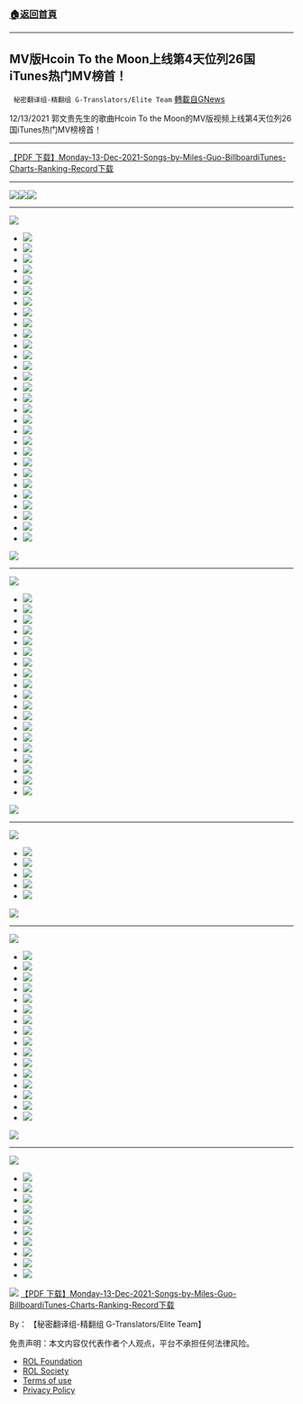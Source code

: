 ###  [:house:返回首頁](https://github.com/ourhimalayas/txt)
---


## MV版Hcoin To the Moon上线第4天位列26国iTunes热门MV榜首！
` 秘密翻译组-精翻组 G-Translators/Elite Team` [轉載自GNews](https://gnews.org/zh-hans/1750516/)

12/13/2021 郭文贵先生的歌曲Hcoin To the Moon的MV版视频上线第4天位列26国iTunes热门MV榜榜首！

* * *

[【PDF 下载】Monday-13-Dec-2021-Songs-by-Miles-Guo-BillboardiTunes-Charts-Ranking-Record](https://assets.gnews.org/wp-content/uploads/2021/12/Monday-13-Dec-2021-Songs-by-Miles-Guo-BillboardiTunes-Charts-Ranking-Record.pdf)[下载](https://assets.gnews.org/wp-content/uploads/2021/12/Monday-13-Dec-2021-Songs-by-Miles-Guo-BillboardiTunes-Charts-Ranking-Record.pdf)

* * *
![](https://assets.gnews.org/wp-content/uploads/2021/12/Monday-13-Dec-2021-Songs-by-Miles-Guo-BillboardiTunes-Charts-Ranking-Record_1.jpg)![](https://assets.gnews.org/wp-content/uploads/2021/12/Monday-13-Dec-2021-Songs-by-Miles-Guo-BillboardiTunes-Charts-Ranking-Record_2.jpg)![](https://assets.gnews.org/wp-content/uploads/2021/12/Monday-13-Dec-2021-Songs-by-Miles-Guo-BillboardiTunes-Charts-Ranking-Record_3.jpg)
* * *
![](https://assets.gnews.org/wp-content/uploads/2021/12/Monday-13-Dec-2021-Songs-by-Miles-Guo-BillboardiTunes-Charts-Ranking-Record_4.jpg)
- ![](https://assets.gnews.org/wp-content/uploads/2021/12/Monday-13-Dec-2021-Songs-by-Miles-Guo-BillboardiTunes-Charts-Ranking-Record_5.jpg)
- ![](https://assets.gnews.org/wp-content/uploads/2021/12/Monday-13-Dec-2021-Songs-by-Miles-Guo-BillboardiTunes-Charts-Ranking-Record_6.jpg)
- ![](https://assets.gnews.org/wp-content/uploads/2021/12/Monday-13-Dec-2021-Songs-by-Miles-Guo-BillboardiTunes-Charts-Ranking-Record_7.jpg)
- ![](https://assets.gnews.org/wp-content/uploads/2021/12/Monday-13-Dec-2021-Songs-by-Miles-Guo-BillboardiTunes-Charts-Ranking-Record_8.jpg)
- ![](https://assets.gnews.org/wp-content/uploads/2021/12/Monday-13-Dec-2021-Songs-by-Miles-Guo-BillboardiTunes-Charts-Ranking-Record_9.jpg)
- ![](https://assets.gnews.org/wp-content/uploads/2021/12/Monday-13-Dec-2021-Songs-by-Miles-Guo-BillboardiTunes-Charts-Ranking-Record_10.jpg)
- ![](https://assets.gnews.org/wp-content/uploads/2021/12/Monday-13-Dec-2021-Songs-by-Miles-Guo-BillboardiTunes-Charts-Ranking-Record_11.jpg)
- ![](https://assets.gnews.org/wp-content/uploads/2021/12/Monday-13-Dec-2021-Songs-by-Miles-Guo-BillboardiTunes-Charts-Ranking-Record_12.jpg)
- ![](https://assets.gnews.org/wp-content/uploads/2021/12/Monday-13-Dec-2021-Songs-by-Miles-Guo-BillboardiTunes-Charts-Ranking-Record_13.jpg)
- ![](https://assets.gnews.org/wp-content/uploads/2021/12/Monday-13-Dec-2021-Songs-by-Miles-Guo-BillboardiTunes-Charts-Ranking-Record_14.jpg)
- ![](https://assets.gnews.org/wp-content/uploads/2021/12/Monday-13-Dec-2021-Songs-by-Miles-Guo-BillboardiTunes-Charts-Ranking-Record_15.jpg)
- ![](https://assets.gnews.org/wp-content/uploads/2021/12/Monday-13-Dec-2021-Songs-by-Miles-Guo-BillboardiTunes-Charts-Ranking-Record_16.jpg)
- ![](https://assets.gnews.org/wp-content/uploads/2021/12/Monday-13-Dec-2021-Songs-by-Miles-Guo-BillboardiTunes-Charts-Ranking-Record_17.jpg)
- ![](https://assets.gnews.org/wp-content/uploads/2021/12/Monday-13-Dec-2021-Songs-by-Miles-Guo-BillboardiTunes-Charts-Ranking-Record_18.jpg)
- ![](https://assets.gnews.org/wp-content/uploads/2021/12/Monday-13-Dec-2021-Songs-by-Miles-Guo-BillboardiTunes-Charts-Ranking-Record_19.jpg)
- ![](https://assets.gnews.org/wp-content/uploads/2021/12/Monday-13-Dec-2021-Songs-by-Miles-Guo-BillboardiTunes-Charts-Ranking-Record_20.jpg)
- ![](https://assets.gnews.org/wp-content/uploads/2021/12/Monday-13-Dec-2021-Songs-by-Miles-Guo-BillboardiTunes-Charts-Ranking-Record_21.jpg)
- ![](https://assets.gnews.org/wp-content/uploads/2021/12/Monday-13-Dec-2021-Songs-by-Miles-Guo-BillboardiTunes-Charts-Ranking-Record_22.jpg)
- ![](https://assets.gnews.org/wp-content/uploads/2021/12/Monday-13-Dec-2021-Songs-by-Miles-Guo-BillboardiTunes-Charts-Ranking-Record_23.jpg)
- ![](https://assets.gnews.org/wp-content/uploads/2021/12/Monday-13-Dec-2021-Songs-by-Miles-Guo-BillboardiTunes-Charts-Ranking-Record_24.jpg)
- ![](https://assets.gnews.org/wp-content/uploads/2021/12/Monday-13-Dec-2021-Songs-by-Miles-Guo-BillboardiTunes-Charts-Ranking-Record_25.jpg)
- ![](https://assets.gnews.org/wp-content/uploads/2021/12/Monday-13-Dec-2021-Songs-by-Miles-Guo-BillboardiTunes-Charts-Ranking-Record_28.jpg)
- ![](https://assets.gnews.org/wp-content/uploads/2021/12/Monday-13-Dec-2021-Songs-by-Miles-Guo-BillboardiTunes-Charts-Ranking-Record_30.jpg)
- ![](https://assets.gnews.org/wp-content/uploads/2021/12/Monday-13-Dec-2021-Songs-by-Miles-Guo-BillboardiTunes-Charts-Ranking-Record_31.jpg)
- ![](https://assets.gnews.org/wp-content/uploads/2021/12/Monday-13-Dec-2021-Songs-by-Miles-Guo-BillboardiTunes-Charts-Ranking-Record_32.jpg)
- ![](https://assets.gnews.org/wp-content/uploads/2021/12/Monday-13-Dec-2021-Songs-by-Miles-Guo-BillboardiTunes-Charts-Ranking-Record_33.jpg)
- ![](https://assets.gnews.org/wp-content/uploads/2021/12/Monday-13-Dec-2021-Songs-by-Miles-Guo-BillboardiTunes-Charts-Ranking-Record_34.jpg)
- ![](https://assets.gnews.org/wp-content/uploads/2021/12/Monday-13-Dec-2021-Songs-by-Miles-Guo-BillboardiTunes-Charts-Ranking-Record_35.jpg)
- ![](https://assets.gnews.org/wp-content/uploads/2021/12/Monday-13-Dec-2021-Songs-by-Miles-Guo-BillboardiTunes-Charts-Ranking-Record_36.jpg)

![](https://assets.gnews.org/wp-content/uploads/2021/12/Monday-13-Dec-2021-Songs-by-Miles-Guo-BillboardiTunes-Charts-Ranking-Record_37.jpg)
* * *
![](https://assets.gnews.org/wp-content/uploads/2021/12/Monday-13-Dec-2021-Songs-by-Miles-Guo-BillboardiTunes-Charts-Ranking-Record_38.jpg)
- ![](https://assets.gnews.org/wp-content/uploads/2021/12/Monday-13-Dec-2021-Songs-by-Miles-Guo-BillboardiTunes-Charts-Ranking-Record_39.jpg)
- ![](https://assets.gnews.org/wp-content/uploads/2021/12/Monday-13-Dec-2021-Songs-by-Miles-Guo-BillboardiTunes-Charts-Ranking-Record_40.jpg)
- ![](https://assets.gnews.org/wp-content/uploads/2021/12/Monday-13-Dec-2021-Songs-by-Miles-Guo-BillboardiTunes-Charts-Ranking-Record_41.jpg)
- ![](https://assets.gnews.org/wp-content/uploads/2021/12/Monday-13-Dec-2021-Songs-by-Miles-Guo-BillboardiTunes-Charts-Ranking-Record_42.jpg)
- ![](https://assets.gnews.org/wp-content/uploads/2021/12/Monday-13-Dec-2021-Songs-by-Miles-Guo-BillboardiTunes-Charts-Ranking-Record_43.jpg)
- ![](https://assets.gnews.org/wp-content/uploads/2021/12/Monday-13-Dec-2021-Songs-by-Miles-Guo-BillboardiTunes-Charts-Ranking-Record_44.jpg)
- ![](https://assets.gnews.org/wp-content/uploads/2021/12/Monday-13-Dec-2021-Songs-by-Miles-Guo-BillboardiTunes-Charts-Ranking-Record_45.jpg)
- ![](https://assets.gnews.org/wp-content/uploads/2021/12/Monday-13-Dec-2021-Songs-by-Miles-Guo-BillboardiTunes-Charts-Ranking-Record_46.jpg)
- ![](https://assets.gnews.org/wp-content/uploads/2021/12/Monday-13-Dec-2021-Songs-by-Miles-Guo-BillboardiTunes-Charts-Ranking-Record_47.jpg)
- ![](https://assets.gnews.org/wp-content/uploads/2021/12/Monday-13-Dec-2021-Songs-by-Miles-Guo-BillboardiTunes-Charts-Ranking-Record_48.jpg)
- ![](https://assets.gnews.org/wp-content/uploads/2021/12/Monday-13-Dec-2021-Songs-by-Miles-Guo-BillboardiTunes-Charts-Ranking-Record_49.jpg)
- ![](https://assets.gnews.org/wp-content/uploads/2021/12/Monday-13-Dec-2021-Songs-by-Miles-Guo-BillboardiTunes-Charts-Ranking-Record_50.jpg)
- ![](https://assets.gnews.org/wp-content/uploads/2021/12/Monday-13-Dec-2021-Songs-by-Miles-Guo-BillboardiTunes-Charts-Ranking-Record_51.jpg)
- ![](https://assets.gnews.org/wp-content/uploads/2021/12/Monday-13-Dec-2021-Songs-by-Miles-Guo-BillboardiTunes-Charts-Ranking-Record_52.jpg)
- ![](https://assets.gnews.org/wp-content/uploads/2021/12/Monday-13-Dec-2021-Songs-by-Miles-Guo-BillboardiTunes-Charts-Ranking-Record_53.jpg)
- ![](https://assets.gnews.org/wp-content/uploads/2021/12/Monday-13-Dec-2021-Songs-by-Miles-Guo-BillboardiTunes-Charts-Ranking-Record_54.jpg)
- ![](https://assets.gnews.org/wp-content/uploads/2021/12/Monday-13-Dec-2021-Songs-by-Miles-Guo-BillboardiTunes-Charts-Ranking-Record_55.jpg)
- ![](https://assets.gnews.org/wp-content/uploads/2021/12/Monday-13-Dec-2021-Songs-by-Miles-Guo-BillboardiTunes-Charts-Ranking-Record_57.jpg)
- ![](https://assets.gnews.org/wp-content/uploads/2021/12/Monday-13-Dec-2021-Songs-by-Miles-Guo-BillboardiTunes-Charts-Ranking-Record_58.jpg)

![](https://assets.gnews.org/wp-content/uploads/2021/12/Monday-13-Dec-2021-Songs-by-Miles-Guo-BillboardiTunes-Charts-Ranking-Record_59.jpg)
* * *
![](https://assets.gnews.org/wp-content/uploads/2021/12/Monday-13-Dec-2021-Songs-by-Miles-Guo-BillboardiTunes-Charts-Ranking-Record_60.jpg)
- ![](https://assets.gnews.org/wp-content/uploads/2021/12/Monday-13-Dec-2021-Songs-by-Miles-Guo-BillboardiTunes-Charts-Ranking-Record_61.jpg)
- ![](https://assets.gnews.org/wp-content/uploads/2021/12/Monday-13-Dec-2021-Songs-by-Miles-Guo-BillboardiTunes-Charts-Ranking-Record_62.jpg)
- ![](https://assets.gnews.org/wp-content/uploads/2021/12/Monday-13-Dec-2021-Songs-by-Miles-Guo-BillboardiTunes-Charts-Ranking-Record_63.jpg)
- ![](https://assets.gnews.org/wp-content/uploads/2021/12/Monday-13-Dec-2021-Songs-by-Miles-Guo-BillboardiTunes-Charts-Ranking-Record_64.jpg)
- ![](https://assets.gnews.org/wp-content/uploads/2021/12/Monday-13-Dec-2021-Songs-by-Miles-Guo-BillboardiTunes-Charts-Ranking-Record_72.jpg)

![](https://assets.gnews.org/wp-content/uploads/2021/12/Monday-13-Dec-2021-Songs-by-Miles-Guo-BillboardiTunes-Charts-Ranking-Record_73-1.jpg)
* * *
![](https://assets.gnews.org/wp-content/uploads/2021/12/Monday-13-Dec-2021-Songs-by-Miles-Guo-BillboardiTunes-Charts-Ranking-Record_74.jpg)
- ![](https://assets.gnews.org/wp-content/uploads/2021/12/Monday-13-Dec-2021-Songs-by-Miles-Guo-BillboardiTunes-Charts-Ranking-Record_75.jpg)
- ![](https://assets.gnews.org/wp-content/uploads/2021/12/Monday-13-Dec-2021-Songs-by-Miles-Guo-BillboardiTunes-Charts-Ranking-Record_76.jpg)
- ![](https://assets.gnews.org/wp-content/uploads/2021/12/Monday-13-Dec-2021-Songs-by-Miles-Guo-BillboardiTunes-Charts-Ranking-Record_77.jpg)
- ![](https://assets.gnews.org/wp-content/uploads/2021/12/Monday-13-Dec-2021-Songs-by-Miles-Guo-BillboardiTunes-Charts-Ranking-Record_78.jpg)
- ![](https://assets.gnews.org/wp-content/uploads/2021/12/Monday-13-Dec-2021-Songs-by-Miles-Guo-BillboardiTunes-Charts-Ranking-Record_79.jpg)
- ![](https://assets.gnews.org/wp-content/uploads/2021/12/Monday-13-Dec-2021-Songs-by-Miles-Guo-BillboardiTunes-Charts-Ranking-Record_80.jpg)
- ![](https://assets.gnews.org/wp-content/uploads/2021/12/Monday-13-Dec-2021-Songs-by-Miles-Guo-BillboardiTunes-Charts-Ranking-Record_81.jpg)
- ![](https://assets.gnews.org/wp-content/uploads/2021/12/Monday-13-Dec-2021-Songs-by-Miles-Guo-BillboardiTunes-Charts-Ranking-Record_82.jpg)
- ![](https://assets.gnews.org/wp-content/uploads/2021/12/Monday-13-Dec-2021-Songs-by-Miles-Guo-BillboardiTunes-Charts-Ranking-Record_83.jpg)
- ![](https://assets.gnews.org/wp-content/uploads/2021/12/Monday-13-Dec-2021-Songs-by-Miles-Guo-BillboardiTunes-Charts-Ranking-Record_84.jpg)
- ![](https://assets.gnews.org/wp-content/uploads/2021/12/Monday-13-Dec-2021-Songs-by-Miles-Guo-BillboardiTunes-Charts-Ranking-Record_85.jpg)
- ![](https://assets.gnews.org/wp-content/uploads/2021/12/Monday-13-Dec-2021-Songs-by-Miles-Guo-BillboardiTunes-Charts-Ranking-Record_86.jpg)
- ![](https://assets.gnews.org/wp-content/uploads/2021/12/Monday-13-Dec-2021-Songs-by-Miles-Guo-BillboardiTunes-Charts-Ranking-Record_87.jpg)
- ![](https://assets.gnews.org/wp-content/uploads/2021/12/Monday-13-Dec-2021-Songs-by-Miles-Guo-BillboardiTunes-Charts-Ranking-Record_88.jpg)
- ![](https://assets.gnews.org/wp-content/uploads/2021/12/Monday-13-Dec-2021-Songs-by-Miles-Guo-BillboardiTunes-Charts-Ranking-Record_91.jpg)
- ![](https://assets.gnews.org/wp-content/uploads/2021/12/Monday-13-Dec-2021-Songs-by-Miles-Guo-BillboardiTunes-Charts-Ranking-Record_92.jpg)

![](https://assets.gnews.org/wp-content/uploads/2021/12/Monday-13-Dec-2021-Songs-by-Miles-Guo-BillboardiTunes-Charts-Ranking-Record_94.jpg)
* * *
![](https://assets.gnews.org/wp-content/uploads/2021/12/Monday-13-Dec-2021-Songs-by-Miles-Guo-BillboardiTunes-Charts-Ranking-Record_95.jpg)
- ![](https://assets.gnews.org/wp-content/uploads/2021/12/Monday-13-Dec-2021-Songs-by-Miles-Guo-BillboardiTunes-Charts-Ranking-Record_96.jpg)
- ![](https://assets.gnews.org/wp-content/uploads/2021/12/Monday-13-Dec-2021-Songs-by-Miles-Guo-BillboardiTunes-Charts-Ranking-Record_97.jpg)
- ![](https://assets.gnews.org/wp-content/uploads/2021/12/Monday-13-Dec-2021-Songs-by-Miles-Guo-BillboardiTunes-Charts-Ranking-Record_98.jpg)
- ![](https://assets.gnews.org/wp-content/uploads/2021/12/Monday-13-Dec-2021-Songs-by-Miles-Guo-BillboardiTunes-Charts-Ranking-Record_99.jpg)
- ![](https://assets.gnews.org/wp-content/uploads/2021/12/Monday-13-Dec-2021-Songs-by-Miles-Guo-BillboardiTunes-Charts-Ranking-Record_100.jpg)
- ![](https://assets.gnews.org/wp-content/uploads/2021/12/Monday-13-Dec-2021-Songs-by-Miles-Guo-BillboardiTunes-Charts-Ranking-Record_102.jpg)
- ![](https://assets.gnews.org/wp-content/uploads/2021/12/Monday-13-Dec-2021-Songs-by-Miles-Guo-BillboardiTunes-Charts-Ranking-Record_103.jpg)
- ![](https://assets.gnews.org/wp-content/uploads/2021/12/Monday-13-Dec-2021-Songs-by-Miles-Guo-BillboardiTunes-Charts-Ranking-Record_104.jpg)
- ![](https://assets.gnews.org/wp-content/uploads/2021/12/Monday-13-Dec-2021-Songs-by-Miles-Guo-BillboardiTunes-Charts-Ranking-Record_107.jpg)
- ![](https://assets.gnews.org/wp-content/uploads/2021/12/Monday-13-Dec-2021-Songs-by-Miles-Guo-BillboardiTunes-Charts-Ranking-Record_108.jpg)

![](https://assets.gnews.org/wp-content/uploads/2021/12/Monday-13-Dec-2021-Songs-by-Miles-Guo-BillboardiTunes-Charts-Ranking-Record_109-2.jpg)
[【PDF 下载】Monday-13-Dec-2021-Songs-by-Miles-Guo-BillboardiTunes-Charts-Ranking-Record](https://assets.gnews.org/wp-content/uploads/2021/12/Monday-13-Dec-2021-Songs-by-Miles-Guo-BillboardiTunes-Charts-Ranking-Record.pdf)[下载](https://assets.gnews.org/wp-content/uploads/2021/12/Monday-13-Dec-2021-Songs-by-Miles-Guo-BillboardiTunes-Charts-Ranking-Record.pdf)

By： 【秘密翻译组-精翻组 G-Translators/Elite Team】

 

免责声明：本文内容仅代表作者个人观点，平台不承担任何法律风险。

- [ROL Foundation](https://rolfoundation.org/)
- [ROL Society](https://rolsociety.org/)
- [Terms of use](https://gnews.org/terms-of-use-3/)
- [Privacy Policy](https://gnews.org/privacy-policy/)
